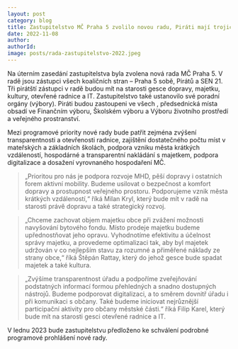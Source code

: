 ```yaml
---
layout: post
category: blog
title: Zastupitelstvo MČ Praha 5 zvolilo novou radu, Piráti mají trojici radních
date: 2022-11-08
author: 
authorId: 
image: posts/rada-zastupitelstvo-2022.jpeg
---
```


Na úterním zasedání zastupitelstva byla zvolena nová rada MČ Praha 5. V radě jsou zástupci všech koaličních stran – Praha 5 sobě, Pirátů a SEN 21. Tři pirátští zástupci v radě budou mít na starosti gesce dopravy, majetku, kultury, otevřené radnice a IT. Zastupitelstvo také ustanovilo své poradní orgány (výbory). Piráti budou zastoupeni ve všech , předsednická místa obsadí ve Finančním výboru, Školském výboru a Výboru životního prostředí a veřejného prostranství.

Mezi programové priority nové rady bude patřit zejména zvýšení transparentnosti a otevřenosti radnice, zajištění dostatečného počtu míst v mateřských a základních školách, podpora vzniku města krátkých vzdáleností, hospodárné a transparentní nakládání s majetkem, podpora digitalizace a dosažení vyrovnaného hospodaření MČ. 

> „Prioritou pro nás je podpora rozvoje MHD, pěší dopravy i ostatních forem aktivní mobility. Budeme usilovat o bezpečnost a komfort dopravy a prostupnost veřejného prostoru. Podporujeme vznik města krátkých vzdáleností,“ říká Milan Kryl, který bude mít v radě na starosti právě dopravu a také strategický rozvoj. 

> „Chceme zachovat objem majetku obce při zvážení možnosti navyšování bytového fondu. Místo prodeje majetku budeme upřednostňovat jeho opravu. Vyhodnotíme efektivitu a účelnost správy majetku, a provedeme optimalizaci tak, aby byl majetek udržován v co nejlepším stavu za rozumné a přiměřené náklady ze strany obce,“ říká Štěpán Rattay, který do jehož gesce bude spadat majetek a také kultura.

> „Zvýšíme transparentnost úřadu a podpoříme zveřejňování podstatných informací formou přehledných a snadno dostupných nástrojů. Budeme podporovat digitalizaci, a to směrem dovnitř úřadu i při komunikaci s občany. Také budeme iniciovat nejrůznější participační aktivity pro občany městské části.“ říká Filip Karel, který bude mít na starosti gesci otevřené radnice a IT. 

V lednu 2023 bude zastupitelstvu předloženo ke schválení podrobné programové prohlášení nové rady.
